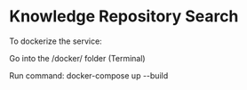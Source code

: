 # Knowledge Repository Search

To dockerize the service:

Go into the /docker/ folder (Terminal)

Run command: docker-compose up --build

